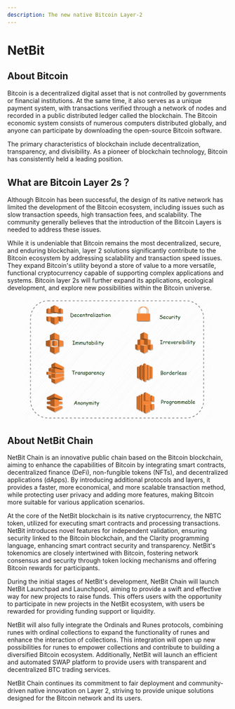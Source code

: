 ```yaml
---
description: The new native Bitcoin Layer-2
---
```


# NetBit

## About Bitcoin

Bitcoin is a decentralized digital asset that is not controlled by governments or financial institutions. At the same time, it also serves as a unique payment system, with transactions verified through a network of nodes and recorded in a public distributed ledger called the blockchain. The Bitcoin economic system consists of numerous computers distributed globally, and anyone can participate by downloading the open-source Bitcoin software.&#x20;

The primary characteristics of blockchain include decentralization, transparency, and divisibility. As a pioneer of blockchain technology, Bitcoin has consistently held a leading position.

## What are Bitcoin Layer 2s？

Although Bitcoin has been successful, the design of its native network has limited the development of the Bitcoin ecosystem, including issues such as slow transaction speeds, high transaction fees, and scalability. The community generally believes that the introduction of the Bitcoin Layers is needed to address these issues.&#x20;

While it is undeniable that Bitcoin remains the most decentralized, secure, and enduring blockchain, layer 2 solutions significantly contribute to the Bitcoin ecosystem by addressing scalability and transaction speed issues. They expand Bitcoin's utility beyond a store of value to a more versatile, functional cryptocurrency capable of supporting complex applications and systems. Bitcoin layer 2s will further expand its applications, ecological development, and explore new possibilities within the Bitcoin universe.

<figure><img src=".gitbook/assets/BTC L2.png" alt=""><figcaption></figcaption></figure>

## About NetBit Chain

NetBit Chain is an innovative public chain based on the Bitcoin blockchain, aiming to enhance the capabilities of Bitcoin by integrating smart contracts, decentralized finance (DeFi), non-fungible tokens (NFTs), and decentralized applications (dApps). By introducing additional protocols and layers, it provides a faster, more economical, and more scalable transaction method, while protecting user privacy and adding more features, making Bitcoin more suitable for various application scenarios.&#x20;

At the core of the NetBit blockchain is its native cryptocurrency, the NBTC token, utilized for executing smart contracts and processing transactions. NetBit introduces novel features for independent validation, ensuring security linked to the Bitcoin blockchain, and the Clarity programming language, enhancing smart contract security and transparency. NetBit's tokenomics are closely intertwined with Bitcoin, fostering network consensus and security through token locking mechanisms and offering Bitcoin rewards for participants.

During the initial stages of NetBit's development, NetBit Chain will launch NetBit Launchpad and Launchpool, aiming to provide a swift and effective way for new projects to raise funds. This offers users with the opportunity to participate in new projects in the NetBit ecosystem, with users be rewarded for providing funding support or liquidity.&#x20;

NetBit will also fully integrate the Ordinals and Runes protocols, combining runes with ordinal collections to expand the functionality of runes and enhance the interaction of collections. This integration will open up new possibilities for runes to empower collections and contribute to building a diversified Bitcoin ecosystem. Additionally, NetBit will launch an efficient and automated SWAP platform to provide users with transparent and decentralized BTC trading services.

NetBit Chain continues its commitment to fair deployment and community-driven native innovation on Layer 2, striving to provide unique solutions designed for the Bitcoin network and its users.

